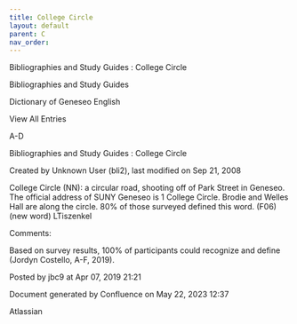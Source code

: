 ```yaml
---
title: College Circle
layout: default
parent: C
nav_order:
---
```


Bibliographies and Study Guides : College Circle

Bibliographies and Study Guides

Dictionary of Geneseo English

View All Entries

A-D

Bibliographies and Study Guides : College Circle

Created by  Unknown User (bli2), last modified on Sep 21, 2008

College Circle (NN): a circular road, shooting off of Park Street in Geneseo. The official address of SUNY Geneseo is 1 College Circle. Brodie and Welles Hall are along the circle. 80% of those surveyed defined this word. (F06) (new word) LTiszenkel

Comments:

Based on survey results, 100% of participants could recognize and define (Jordyn Costello, A-F, 2019).

Posted by jbc9 at Apr 07, 2019 21:21

Document generated by Confluence on May 22, 2023 12:37

Atlassian
